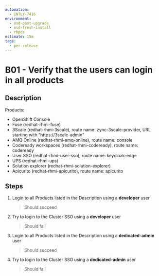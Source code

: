 ```yaml
---
automation:
  - INTLY-7416
environment:
  - osd-post-upgrade
  - osd-fresh-install
  - rhpds
estimate: 15m
tags:
  - per-release
---
```


# B01 - Verify that the users can login in all products

## Description

Products:

- OpenShift Console
- Fuse (redhat-rhmi-fuse)
- 3Scale (redhat-rhmi-3scale), route name: zync-3scale-provider, URL starting with "https://3scale-admin"
- AMQ Online (redhat-rhmi-amq-online), route name: console
- Codeready workspaces (redhat-rhmi-codeready), route name: codeready
- User SSO (redhat-rhmi-user-sso), route name: keycloak-edge
- UPS (redhat-rhmi-ups)
- Solution explorer (redhat-rhmi-solution-explorer)
- Apicurito (redhat-rhmi-apicurito), route name: apicurito

## Steps

1. Login to all Products listed in the Description using a **developer** user
   > Should succeed
2. Try to login to the Cluster SSO using a **developer** user
   > Should fail
3. Login to all Products listed in the Description using a **dedicated-admin** user
   > Should succeed
4. Try to login to the Cluster SSO using a **dedicated-admin** user
   > Should fail
